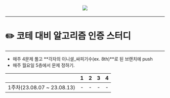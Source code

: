 <h1 align="center"> <img src="https://github.com/escape-study/algorithm/assets/56991244/34494fd6-be31-479e-bc04-f9944d96cead"> </h1>

------

# ✏️ **코테 대비 알고리즘 인증 스터디**

------

* 매주 4문제 풀고 **각자의 이니셜_싸피기수(ex. 8th)**로 된 브랜치에 push
* 매주 월요일 5층에서 문제 정하기.

| |1|2|3|4|
|:-:|:-:|:-:|:-:|:-:|
|1주차(23.08.07 ~ 23.08.13)|-|-|-|-|
